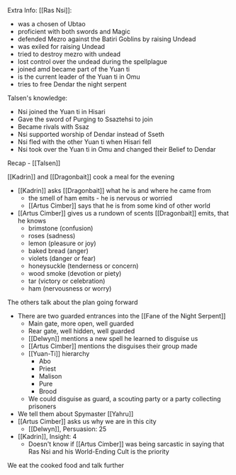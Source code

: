 Extra Info:
[[Ras Nsi]]:
- was a chosen of Ubtao
- proficient with both swords and Magic
- defended Mezro against the Batiri Goblins by raising Undead
- was exiled for raising Undead
- tried to destroy mezro with undead
- lost control over the undead during the spellplague
- joined amd became part of the Yuan ti
- is the current leader of the Yuan ti in Omu
- tries to free Dendar the night serpent

Talsen's knowledge:
- Nsi joined the Yuan ti in Hisari
- Gave the sword of Purging to Ssaztehsi to join
- Became rivals with Ssaz
- Nsi supported worship of Dendar instead of Sseth 
- Nsi fled with the other Yuan ti when Hisari fell
- Nsi took over the Yuan ti in Omu and changed their Belief to Dendar

Recap - [[Talsen]]

[[Kadrin]] and [[Dragonbait]] cook a meal for the evening
- [[Kadrin]] asks [[Dragonbait]] what he is and where he came from
	- the smell of ham emits - he is nervous or worried
	- [[Artus Cimber]] says that he is from some kind of other world
- [[Artus Cimber]] gives us a rundown of scents [[Dragonbait]] emits, that he knows
	- brimstone (confusion)
	- roses (sadness)
	- lemon (pleasure or joy)
	- baked bread (anger)
	- violets (danger or fear)
	- honeysuckle (tenderness or concern)
	- wood smoke (devotion or piety)
	- tar (victory or celebration)
	- ham (nervousness or worry)

The others talk about the plan going forward
- There are two guarded entrances into the [[Fane of the Night Serpent]]
	- Main gate, more open, well guarded
	- Rear gate, well hidden, well guarded
	- [[Delwyn]] mentions a new spell he learned to disguise us
	- [[Artus Cimber]] mentions the disguises their group made
	- [[Yuan-Ti]] hierarchy
		- Abo
		- Priest
		- Malison
		- Pure
		- Brood
	- We could disguise as guard, a scouting party or a party collecting prisoners
- We tell them about Spymaster [[Yahru]]
- [[Artus Cimber]] asks us why we are in this city
	- [[Delwyn]], Persuasion: 25
- [[Kadrin]], Insight: 4
	- Doesn't know if [[Artus Cimber]] was being sarcastic in saying that Ras Nsi and his World-Ending Cult is the priority

We eat the cooked food and talk further